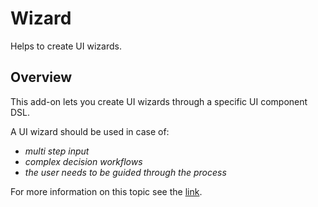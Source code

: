 # Wizard
Helps to create UI wizards.

## Overview

This add-on lets you create UI wizards through a specific UI component DSL.

A UI wizard should be used in case of:

- *multi step input*
- *complex decision workflows*
- *the user needs to be guided through the process*

For more information on this topic see the [link](http://ui-patterns.com/patterns/Wizard).
